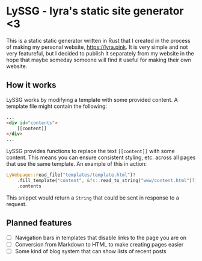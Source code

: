 # LySSG - lyra's static site generator <3
This is a static static generator written in Rust that I created in the process
of making my personal website, <https://lyra.pink>.
It is very simple and not very featureful, but I decided to publish it
separately from my website in the hope that maybe someday someone will find it
useful for making their own website.

## How it works
LySSG works by modifying a template with some provided content. A template file
might contain the following:
```html
...
<div id="contents">
    [[content]]
</div>
...
```
LySSG provides functions to replace the text `[[content]]` with some content.
This means you can ensure consistent styling, etc. across all pages that use the
same template. An example of this in action:
```rust
LyWebpage::read_file("templates/template.html")?
    .fill_template("content", &fs::read_to_string("www/content.html")?)
    .contents
```
This snippet would return a `String` that could be sent in response to a
request.

## Planned features
- [ ] Navigation bars in templates that disable links to the page you are on
- [ ] Conversion from Markdown to HTML to make creating pages easier
- [ ] Some kind of blog system that can show lists of recent posts

